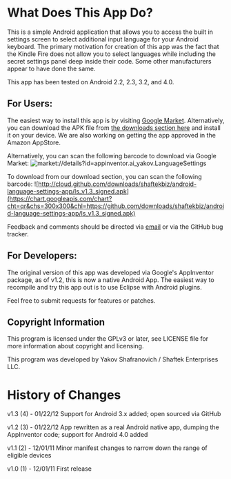 What Does This App Do?
======================
This is a simple Android application that allows you to access the built in settings screen to select additional input language for your Android keyboard.
The primary motivation for creation of this app was the fact that the Kindle Fire does not allow you to select languages while including the secret settings
panel deep inside their code. Some other manufacturers appear to have done the same.

This app has been tested on Android 2.2, 2.3, 3.2, and 4.0.

For Users:
----------
The easiest way to install this app is by visiting [Google Market](https://market.android.com/details?id=appinventor.ai_yakov.LanguageSettings). Alternatively,
you can download the APK file from [the downloads section here](https://github.com/shaftekbiz/android-language-settings-app/downloads) and install it on your device. We are also working on getting the app approved in the Amazon AppStore.

Alternatively, you can scan the following barcode to download via Google Market:
![market://details?id=appinventor.ai_yakov.LanguageSettings](https://chart.googleapis.com/chart?cht=qr&chs=300x300&chl=market://details?id=appinventor.ai_yakov.LanguageSettings)

To download from our download section, you can scan the following barcode:
![http://cloud.github.com/downloads/shaftekbiz/android-language-settings-app/ls_v1.3_signed.apk](https://chart.googleapis.com/chart?cht=qr&chs=300x300&chl=https://github.com/downloads/shaftekbiz/android-language-settings-app/ls_v1.3_signed.apk)

Feedback and comments should be directed via [email](mailto:android-dev@shaftek.biz) or via the GitHub bug tracker.

For Developers:
---------------

The original version of this app was developed via Google's AppInventor package, as of v1.2, this
is now a native Android App. The easiest way to recompile and try this app out is to use Eclipse with Android
plugins.

Feel free to submit requests for features or patches.

Copyright Information
---------------------
This program is licensed under the GPLv3 or later, see LICENSE file for more information
about copyright and licensing.

This program was developed by Yakov Shafranovich / Shaftek Enterprises LLC.

History of Changes
==================
v1.3 (4) - 01/22/12
Support for Android 3.x added; open sourced via GitHub

v1.2 (3) - 01/22/12
App rewritten as a real Android native app, dumping the AppInventor code; support for Android 4.0 added

v1.1 (2) - 12/01/11
Minor manifest changes to narrow down the range of eligible devices

v1.0 (1) - 12/01/11
First release